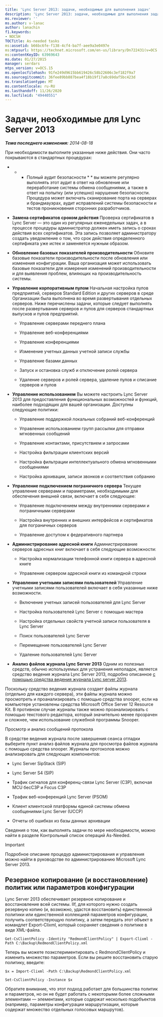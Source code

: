 ```yaml
---
title: 'Lync Server 2013: задачи, необходимые для выполнения задач'
description: 'Lync Server 2013: задачи, необходимые для выполнения задач.'
ms.reviewer: ''
ms.author: v-lanac
author: lanachin
f1.keywords:
- NOCSH
TOCTitle: As-needed tasks
ms:assetid: b66bc6fe-f138-4cf4-ba7f-aee9a3e0497e
ms:mtpsurl: https://technet.microsoft.com/en-us/library/Dn722431(v=OCS.15)
ms:contentKeyID: 63969643
ms.date: 01/27/2015
manager: serdars
mtps_version: v=OCS.15
ms.openlocfilehash: 91fe249d9615bb619426c58b22606c3ef182f9a7
ms.sourcegitcommit: 36fee89bb887bea4f18b19f17a8c69daf5bc423d
ms.translationtype: MT
ms.contentlocale: ru-RU
ms.lasthandoff: 11/26/2020
ms.locfileid: "49440551"
---
```

# <a name="as-needed-tasks-in-lync-server-2013"></a>Задачи, необходимые для Lync Server 2013

<div data-xmlns="http://www.w3.org/1999/xhtml">

<div class="topic" data-xmlns="http://www.w3.org/1999/xhtml" data-msxsl="urn:schemas-microsoft-com:xslt" data-cs="https://msdn.microsoft.com/">

<div data-asp="https://msdn2.microsoft.com/asp">



</div>

<div id="mainSection">

<div id="mainBody">

<span> </span>

_**Тема последнего изменения:** 2014-08-18_

При необходимости выполните указанные ниже действия. Они часто покрываются в стандартных процедурах:

  - * * Полный аудит безопасности * * вы можете регулярно выполнять этот аудит в ответ на обновление или переработание системы обмена сообщениями, а также в ответ на попытку (или успешно) нарушение безопасности. Процедура может включать сканирование порта на серверах и брандмауэрах, аудит исправлений системы безопасности и тестов проникновения сторонних разработчиков.

  - **Замена сертификатов сроком действия**   Проверка сертификатов в Lync Server — это один из регулярных еженедельных задач, а в процессе процедуры администратор должен иметь запись о сроках действия всех сертификатов. Эта запись позволяет администратору создать уведомление о том, что срок действия определенного сертификата уже истек и заменяется нужным образом.

  - **Обновление базовых показателей производительности**   Обновите базовые показатели производительности после обновления или изменения конфигурации. Ваша организация может использовать базовые показатели для измерения изменений производительности и для выявления проблем, влияющих на производительность системы.

  - **Управление корпоративным пулом**   Начальная настройка пулов предприятий, серверов Standard Edition и других серверов в среде Организации была выполнена во время развертывания отдельных серверов. Ниже перечислены задачи, которые следует выполнять после развертывания серверов и пулов для серверов стандартных выпусков и пулов предприятий.
    
      - Управление серверами переднего плана
    
      - Управление веб-конференциями
    
      - Управление конференциями
    
      - Изменение учетных данных учетной записи службы
    
      - Управление базами данных
    
      - Запуск и остановка служб и отключение ролей сервера
    
      - Удаление серверов и ролей сервера, удаление пулов и списание серверов и пулов

  - **Управление использованием**   Вы можете настроить Lync Server 2013 для предоставления функциональных возможностей и функций, наиболее подходящих для вашей организации. Доступны следующие политики:
    
      - Управление поддержкой локальных собраний веб-конференций
    
      - Управление использованием групп рассылки для отправки мгновенных сообщений
    
      - Управление контактами, присутствием и запросами
    
      - Настройка фильтрации клиентских версий
    
      - Настройка фильтрации интеллектуального обмена мгновенными сообщениями
    
      - Настройка архивации, записи звонков и соответствия собранию

  - **Управление подключением пограничного сервера**   Текущее управление серверами и параметрами, необходимыми для обеспечения внешней связи, включает в себя следующее:
    
      - Управление подключением между внутренними серверами и пограничными серверами
    
      - Настройка внутренних и внешних интерфейсов и сертификатов для пограничных серверов
    
      - Управление доступом к федеративного партнера

  - **Администрирование адресной книги**   Администрирование серверов адресных книг включает в себя следующие возможности:
    
      - Настройка нормализации телефонной книги сервера в адресной книге
    
      - Управление сервером адресной книги из командной строки

  - **Управление учетными записями пользователей**   Управление учетными записями пользователей включает в себя указанные ниже возможности.
    
      - Включение учетных записей пользователей для Lync Server
    
      - Настройка пользователей Lync Server с помощью мастера
    
      - Настройка отдельных свойств учетной записи пользователя в Lync Server
    
      - Поиск пользователей Lync Server
    
      - Перемещение пользователей Lync Server
    
      - Удаление пользователей Lync Server

  - **Анализ файлов журнала Lync Server 2013**   Одним из полезных средств, обычно используемых для устранения неполадок, является средство ведения журнала Lync Server 2013, подробно описанное [с помощью средства ведения журнала Lync server 2013](https://technet.microsoft.com/library/gg558599.aspx).

Поскольку средство ведения журнала создает файлы журнала (отдельно для каждого сервера), эти файлы журнала можно просмотреть и проанализировать с помощью средства snooper, если на компьютере установлены средства Microsoft Office Server 12 Resource Kit. В противном случае журналы также можно проанализировать с помощью текстового редактора, который значительно менее прозрачен и сложнее, чем использование служебной программы Snooper.

Просмотр и анализ сообщений протокола

В средстве ведения журнала после завершения сеанса отладки выберите пункт анализ файлов журнала для просмотра файлов журнала с помощью средства snooper. Журналы протоколов можно анализировать для следующих компонентов:

  - Lync Server SipStack (SIP)

  - Lync Server S4 (SIP)

  - Трафик сигналов для конференц-связи Lync Server (C3P), включая MCU бесC3P и Focus C3P

  - Трафик веб-конференций Lync Server (PSOM)

  - Клиент клиентской платформы единой системы обмена сообщениями Lync Server (UCCP)

  - Отчеты об ошибках из базы данных архивации

Сведения о том, как выполнять задачи по мере необходимости, можно найти в разделе Контрольный список операций As-Needed.

<div>


> [!IMPORTANT]  
> Подробное описание процедур администрирования и управления можно найти в руководстве по администрированию Microsoft Lync Server 2013.



</div>

<div>

## <a name="backup-and-restore-policies-or-configuration-settings"></a>Резервное копирование (и восстановление) политик или параметров конфигурации

Lync Server 2013 обеспечивает резервное копирование и восстановление всей системы. IIf, для которого нужно создать резервную копию (и, возможно, удастся восстановить) единственной политики или единственной коллекцией параметров конфигурации, получить соответствующую политику, а затем передать этот объект в командлет Export-Clixml, который сохраняет сведения о политике в виде XML-файла.

`Get-CsClientPolicy -Identity "RedmondClientPolicy" | Export-Clixml -Path C:\Backup\RedmondClientPolicy.xml`

Теперь вы можете поэкспериментировать с RedmondClientPolicy и изменить множество параметров. Если вы решите восстановить старую политику, введите:

`$x = Import-Clixml -Path C:\Backup\RedmondClientPolicy.xml`

`Set-CsClientPolicy -Instance $x`

Обратите внимание, что этот подход работает для большинства политик и параметров, но он не будет работать с некоторыми более сложными элементами — элементами, которые содержат несколько подобъектов (например, параметры конфигурации маршрутизации, которые содержат множество отдельных голосовых маршрутов).

</div>

</div>

<span> </span>

</div>

</div>

</div>

